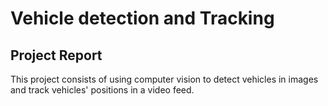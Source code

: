 # Vehicle detection and Tracking

## Project Report

This project consists of using computer vision to detect vehicles in images
and track vehicles' positions in a video feed.

